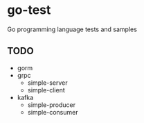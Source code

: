 # go-test
Go programming language tests and samples

## TODO
- gorm
- grpc 
    - simple-server
    - simple-client
- kafka
    - simple-producer
    - simple-consumer
